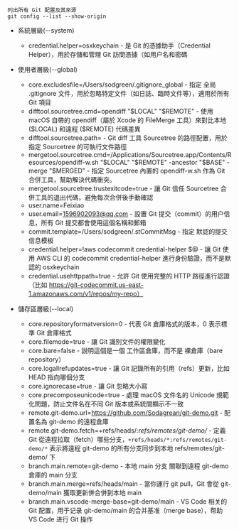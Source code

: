 ```
列出所有 Git 配置及其來源
git config --list --show-origin
```
- 系統層級(--system)
  - credential.helper=osxkeychain - 是 Git 的憑據助手（Credential Helper），用於存儲和管理 Git 訪問憑據（如用户名和密碼

- 使用者層級(--global)
  - core.excludesfile=/Users/sodgreen/.gitignore_global - 指定 全局 .gitignore 文件，用於忽略特定文件（如日誌、臨時文件等），適用於所有 Git 項目
  - difftool.sourcetree.cmd=opendiff "\$LOCAL" "\$REMOTE" - 使用 macOS 自帶的 opendiff（屬於 Xcode 的 FileMerge 工具）來對比本地 (\$LOCAL) 和遠程 (\$REMOTE) 代碼差異
  - difftool.sourcetree.path= - Git diff 工具 Sourcetree 的路徑配置，用於指定 Sourcetree 的可執行文件路徑
  - mergetool.sourcetree.cmd=/Applications/Sourcetree.app/Contents/Resources/opendiff-w.sh "\$LOCAL" "\$REMOTE" -ancestor "\$BASE" -merge "\$MERGED" - 指定 Sourcetree 內置的 opendiff-w.sh 作為 Git 合併工具，幫助解決代碼衝突。
  - mergetool.sourcetree.trustexitcode=true - 讓 Git 信任 Sourcetree 合併工具的退出代碼，避免每次合併後手動確認
  - user.name=Feixiao 
  - user.email=1596902093@qq.com - 設置 Git 提交（commit）的用户信息，所有 Git 提交都會使用這個名稱和郵箱
  - commit.template=/Users/sodgreen/.stCommitMsg - 指定 默認的提交信息模板
  - credential.helper=!aws codecommit credential-helper $@ - 讓 Git 使用 AWS CLI 的 codecommit credential-helper 進行身份驗證，而不是默認的 osxkeychain
  - credential.usehttppath=true - 允許 Git 使用完整的 HTTP 路徑進行認證（比如 https://git-codecommit.us-east-1.amazonaws.com/v1/repos/my-repo）

- 儲存區層級(--local) 
  - core.repositoryformatversion=0 - 代表 Git 倉庫格式的版本，0 表示標準 Git 倉庫格式
  - core.filemode=true - 讓 Git 識別文件的權限變化
  - core.bare=false - 説明這個是一個 工作區倉庫，而不是 裸倉庫（bare repository）
  - core.logallrefupdates=true - 讓 Git 記錄所有的引用（refs）更新，比如 HEAD 指向哪個分支
  - core.ignorecase=true - 讓 Git 忽略大小寫
  - core.precomposeunicode=true - 處理 macOS 文件名的 Unicode 規範化問題，防止文件名在不同 Git 版本或系統間顯示不一致
  - remote.git-demo.url=https://github.com/Sodagrean/git-demo.git - 配置名為 git-demo 的遠程倉庫
  - remote.git-demo.fetch=+refs/heads/*:refs/remotes/git-demo/* - 定義 Git 從遠程拉取（fetch）哪些分支，`+refs/heads/*:refs/remotes/git-demo/*` 表示將遠程 git-demo 的所有分支同步到本地 refs/remotes/git-demo/ 下
  - branch.main.remote=git-demo - 本地 main 分支 關聯到遠程 git-demo 倉庫的 main 分支
  - branch.main.merge=refs/heads/main - 當你運行 git pull，Git 會從 git-demo/main 獲取更新併合併到本地 main
  - branch.main.vscode-merge-base=git-demo/main - VS Code 相关的 Git 配置，用于记录 git-demo/main 的合并基准（merge base），帮助 VS Code 进行 Git 操作





